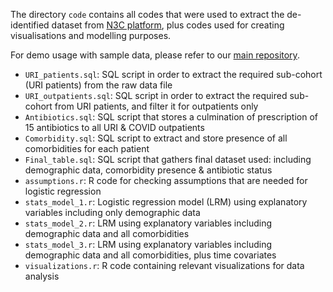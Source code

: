The directory `code` contains all codes that were used to extract the de-identified dataset from [N3C platform](https://ncats.nih.gov/n3c), plus codes used for creating visualisations and modelling purposes. 

For demo usage with sample data, please refer to our [main repository](../../).

- `URI_patients.sql`: SQL script in order to extract the required sub-cohort (URI patients) from the raw data file
- `URI_outpatients.sql`: SQL script in order to extract the required sub-cohort from URI patients, and filter it for outpatients only
- `Antibiotics.sql`: SQL script that stores a culmination of prescription of 15 antibiotics to all URI & COVID outpatients
- `Comorbidity.sql`: SQL script to extract and store presence of all comorbidities for each patient
- `Final_table.sql`: SQL script that gathers final dataset used: including demographic data, comorbidity presence & antibiotic status
- `assumptions.r`: R code for checking assumptions that are needed for logistic regression
- `stats_model_1.r`: Logistic regression model (LRM) using explanatory variables including only demographic data
- `stats_model_2.r`: LRM using explanatory variables including demographic data and all comorbidities
- `stats_model_3.r`: LRM using explanatory variables including demographic data and all comorbidities, plus time covariates
- `visualizations.r`: R code containing relevant visualizations for data analysis
